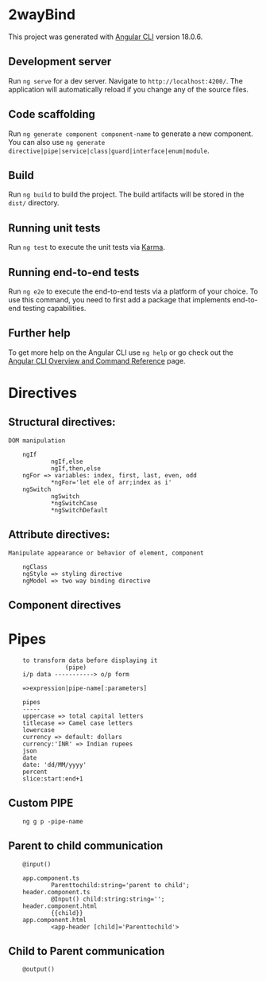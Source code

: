 # 2wayBind

This project was generated with [Angular CLI](https://github.com/angular/angular-cli) version 18.0.6.

## Development server

Run `ng serve` for a dev server. Navigate to `http://localhost:4200/`. The application will automatically reload if you change any of the source files.

## Code scaffolding

Run `ng generate component component-name` to generate a new component. You can also use `ng generate directive|pipe|service|class|guard|interface|enum|module`.

## Build

Run `ng build` to build the project. The build artifacts will be stored in the `dist/` directory.

## Running unit tests

Run `ng test` to execute the unit tests via [Karma](https://karma-runner.github.io).

## Running end-to-end tests

Run `ng e2e` to execute the end-to-end tests via a platform of your choice. To use this command, you need to first add a package that implements end-to-end testing capabilities.

## Further help

To get more help on the Angular CLI use `ng help` or go check out the [Angular CLI Overview and Command Reference](https://angular.dev/tools/cli) page.

# Directives
## Structural directives:
    DOM manipulation

        ngIf
                ngIf,else
                ngIf,then,else
        ngFor => variables: index, first, last, even, odd
                *ngFor='let ele of arr;index as i'
        ngSwitch
                ngSwitch
                *ngSwitchCase
                *ngSwitchDefault

## Attribute directives:
    Manipulate appearance or behavior of element, component

        ngClass
        ngStyle => styling directive
        ngModel => two way binding directive

## Component directives

# Pipes
        to transform data before displaying it
                    (pipe)
        i/p data -----------> o/p form

        =>expression|pipe-name[:parameters]

        pipes
        -----
        uppercase => total capital letters
        titlecase => Camel case letters
        lowercase
        currency => default: dollars
        currency:'INR' => Indian rupees
        json
        date
        date: 'dd/MM/yyyy'
        percent
        slice:start:end+1
        
## Custom PIPE
        ng g p -pipe-name

## Parent to child communication
        @input()

        app.component.ts
                Parenttochild:string='parent to child';
        header.component.ts
                @Input() child:string:string='';
        header.component.html
                {{child}}
        app.component.html
                <app-header [child]='Parenttochild'>
                
## Child to Parent communication
        @output()

        
        
